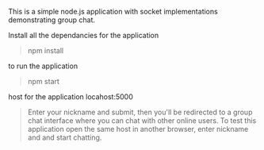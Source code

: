 This is a simple node.js application with socket implementations demonstrating group chat.

Install all the dependancies for the application 
>npm install

to run the application
>npm start

host for the application
locahost:5000

>Enter your nickname and submit, then you'll be redirected to a group chat interface where you can chat with other online users.
>To test this application open the same host in another browser, enter nickname and and start chatting.

